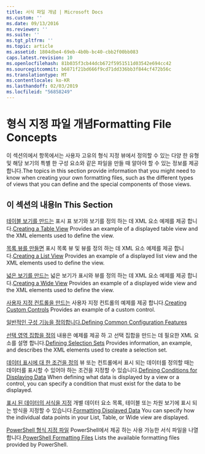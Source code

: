 ```yaml
---
title: 서식 파일 개념 | Microsoft Docs
ms.custom: ''
ms.date: 09/13/2016
ms.reviewer: ''
ms.suite: ''
ms.tgt_pltfrm: ''
ms.topic: article
ms.assetid: 1804dbe4-69eb-4b0b-bc40-cbb2f00bb083
caps.latest.revision: 10
ms.openlocfilehash: 81b035f3cb44dcb672f5951511d03542e694cc42
ms.sourcegitcommit: b6871f21bd666f9cd71dd336bb3f844cf472b56c
ms.translationtype: MT
ms.contentlocale: ko-KR
ms.lasthandoff: 02/03/2019
ms.locfileid: "56858249"
---
```

# <a name="formatting-file-concepts"></a><span data-ttu-id="637f8-102">형식 지정 파일 개념</span><span class="sxs-lookup"><span data-stu-id="637f8-102">Formatting File Concepts</span></span>

<span data-ttu-id="637f8-103">이 섹션의에서 항목에서는 사용자 고유의 형식 지정 뷰에서 정의할 수 있는 다양 한 유형 및 해당 보기의 특별 한 구성 요소와 같은 파일을 만들 때 알아야 할 수 있는 정보를 제공 합니다.</span><span class="sxs-lookup"><span data-stu-id="637f8-103">The topics in this section provide information that you might need to know when creating your own formatting files, such as the different types of views that you can define and the special components of those views.</span></span>

## <a name="in-this-section"></a><span data-ttu-id="637f8-104">이 섹션의 내용</span><span class="sxs-lookup"><span data-stu-id="637f8-104">In This Section</span></span>

<span data-ttu-id="637f8-105">[테이블 보기를 만드는](./creating-a-table-view.md) 표시 표 보기와 보기를 정의 하는 데 XML 요소 예제를 제공 합니다.</span><span class="sxs-lookup"><span data-stu-id="637f8-105">[Creating a Table View](./creating-a-table-view.md) Provides an example of a displayed table view and the XML elements used to define the view.</span></span>

<span data-ttu-id="637f8-106">[목록 뷰를 만들면](./creating-a-list-view.md) 표시 목록 뷰 및 뷰를 정의 하는 데 XML 요소 예제를 제공 합니다.</span><span class="sxs-lookup"><span data-stu-id="637f8-106">[Creating a List View](./creating-a-list-view.md) Provides an example of a displayed list view and the XML elements used to define the view.</span></span>

<span data-ttu-id="637f8-107">[넓은 보기를 만드는](./creating-a-wide-view.md) 넓은 보기가 표시와 뷰를 정의 하는 데 XML 요소 예제를 제공 합니다.</span><span class="sxs-lookup"><span data-stu-id="637f8-107">[Creating a Wide View](./creating-a-wide-view.md) Provides an example of a displayed wide view and the XML elements used to define the view.</span></span>

<span data-ttu-id="637f8-108">[사용자 지정 컨트롤을 만드는](./creating-custom-controls.md) 사용자 지정 컨트롤의 예제를 제공 합니다.</span><span class="sxs-lookup"><span data-stu-id="637f8-108">[Creating Custom Controls](./creating-custom-controls.md) Provides an example of a custom control.</span></span>

[<span data-ttu-id="637f8-109">일반적인 구성 기능을 정의합니다.</span><span class="sxs-lookup"><span data-stu-id="637f8-109">Defining Common Configuration Features</span></span>](./defining-common-configuration-features.md)

<span data-ttu-id="637f8-110">[선택 영역 집합을 정의](./defining-selection-sets.md) 내용은 예제를 제공 하 고 선택 집합을 만드는 데 필요한 XML 요소를 설명 합니다.</span><span class="sxs-lookup"><span data-stu-id="637f8-110">[Defining Selection Sets](./defining-selection-sets.md) Provides information, an example, and describes the XML elements used to create a selection set.</span></span>

<span data-ttu-id="637f8-111">[데이터 표시에 대 한 조건을 정의](./defining-conditions-for-displaying-data.md) 뷰 또는 컨트롤에서 표시 되는 데이터를 정의할 때는 데이터를 표시할 수 있어야 하는 조건을 지정할 수 있습니다.</span><span class="sxs-lookup"><span data-stu-id="637f8-111">[Defining Conditions for Displaying Data](./defining-conditions-for-displaying-data.md) When defining what data is displayed by a view or a control, you can specify a condition that must exist for the data to be displayed.</span></span>

<span data-ttu-id="637f8-112">[표시 된 데이터의 서식을 지정](./formatting-displayed-data.md) 개별 데이터 요소 목록, 테이블 또는 차원 보기에 표시 되는 방식을 지정할 수 있습니다.</span><span class="sxs-lookup"><span data-stu-id="637f8-112">[Formatting Displayed Data](./formatting-displayed-data.md) You can specify how the individual data points in your List, Table, or Wide view are displayed.</span></span>

<span data-ttu-id="637f8-113">[PowerShell 형식 지정 파일](./powershell-formatting-files.md) PowerShell에서 제공 하는 사용 가능한 서식 파일을 나열 합니다.</span><span class="sxs-lookup"><span data-stu-id="637f8-113">[PowerShell Formatting Files](./powershell-formatting-files.md) Lists the available formatting files provided by PowerShell.</span></span>
